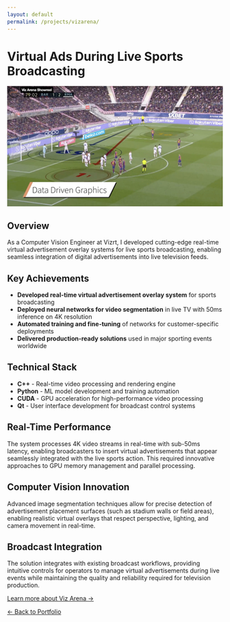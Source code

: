 ```yaml
---
layout: default
permalink: /projects/vizarena/
---
```


<div class="section" markdown="1">

# Virtual Ads During Live Sports Broadcasting

<div class="project-hero">
  <img src="/assets/images/vizarena.jpg" alt="Viz Arena virtual advertising system">
</div>

## Overview

As a Computer Vision Engineer at Vizrt, I developed cutting-edge real-time virtual advertisement overlay systems for live sports broadcasting, enabling seamless integration of digital advertisements into live television feeds.

## Key Achievements

- **Developed real-time virtual advertisement overlay system** for sports broadcasting
- **Deployed neural networks for video segmentation** in live TV with 50ms inference on 4K resolution
- **Automated training and fine-tuning** of networks for customer-specific deployments
- **Delivered production-ready solutions** used in major sporting events worldwide

## Technical Stack

- **C++** - Real-time video processing and rendering engine
- **Python** - ML model development and training automation
- **CUDA** - GPU acceleration for high-performance video processing
- **Qt** - User interface development for broadcast control systems

## Real-Time Performance

The system processes 4K video streams in real-time with sub-50ms latency, enabling broadcasters to insert virtual advertisements that appear seamlessly integrated with the live sports action. This required innovative approaches to GPU memory management and parallel processing.

## Computer Vision Innovation

Advanced image segmentation techniques allow for precise detection of advertisement placement surfaces (such as stadium walls or field areas), enabling realistic virtual overlays that respect perspective, lighting, and camera movement in real-time.

## Broadcast Integration

The solution integrates with existing broadcast workflows, providing intuitive controls for operators to manage virtual advertisements during live events while maintaining the quality and reliability required for television production.

[Learn more about Viz Arena →](https://www.vizrt.com/products/viz-arena/)

<div class="navigation-links">
  <a href="/" class="nav-link">← Back to Portfolio</a>
</div>

</div>